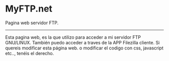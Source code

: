 # MyFTP.net
Pagina web servidor FTP.
<hr>  </hr>

Esta pagina web, es la que utilizo para acceder a mi servidor FTP GNU/LINUX. También puedo acceder a traves de la APP Filezilla cliente.
Si quereis modificar esta página web. o modificar el codigo con css, javascript etc.., tenéis el derecho. 
